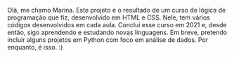 Olá, me chamo Marina. Este projeto é o resultado de um curso de lógica de programação que fiz, desenvolvido em HTML e CSS. 
Nele, tem vários códigos desenvolvidos em cada aula. Concluí esse curso em 2021 e, desde então, sigo aprendendo e estudando novas linguagens. 
Em breve, pretendo incluir alguns projetos em Python com foco em análise de dados. Por enquanto, é isso. :)
